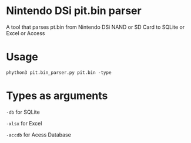 # Nintendo DSi pit.bin parser
A tool that parses pt.bin from Nintendo DSi NAND or SD Card to SQLite or Excel or Access

# Usage
```phython3 pit.bin_parser.py pit.bin -type```

# Types as arguments
``-db`` for SQLite

``-xlsx`` for Excel

``-accdb`` for Acess Database
 
